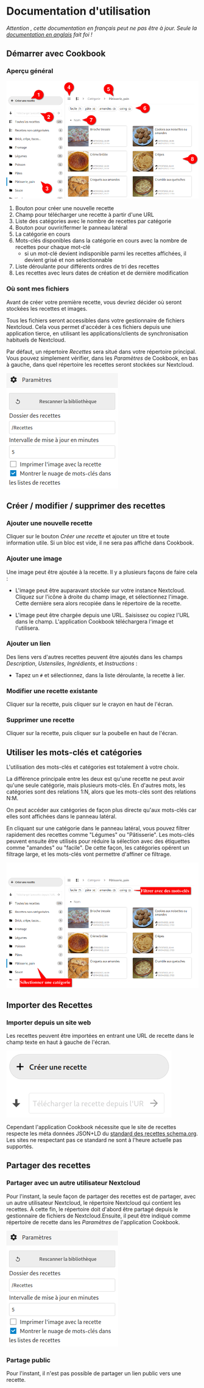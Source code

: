 # Documentation d'utilisation
*Attention , cette documentation en français peut ne pas être à jour. Seule la [documentation en anglais](index.md) fait foi !*

## Démarrer avec Cookbook

### Aperçu général

![Screenshot of the app](assets/screen_structure-fr.png)

1. Bouton pour créer une nouvelle recette
1. Champ pour télécharger une recette à partir d'une URL
1. Liste des catégories avec le nombre de recettes par catégorie
1. Bouton pour ouvrir/fermer le panneau latéral
1. La catégorie en cours
1. Mots-clés disponibles dans la catégorie en cours avec la nombre de recettes pour chaque mot-clé
    - si un mot-clé devient indisponible parmi les recettes affichées, il devient grisé et non selectionnable
1. Liste déroulante pour différents ordres de tri des recettes
1. Les recettes avec leurs dates de création et de dernière modification


### Où sont mes fichiers

Avant de créer votre première recette, vous devriez décider où seront stockées les recettes et images.

Tous les fichiers seront accessibles dans votre gestionnaire de fichiers Nextcloud.
Cela vous permet d'accéder à ces fichiers depuis une application tierce, en utilisant les applications/clients de synchronisation habituels de Nextcloud.

Par défaut, un répertoire *Recettes* sera situé dans votre répertoire principal.
Vous pouvez simplement vérifier, dans les *Paramètres* de Cookbook, en bas à gauche, dans quel répertoire les recettes seront stockées sur Nextcloud.

![Settings](assets/settings-fr.png)

## Créer / modifier / supprimer des recettes

### Ajouter une nouvelle recette

Cliquer sur le bouton *Créer une recette* et ajouter un titre et toute information utile. Si un bloc est vide, il ne sera pas affiché dans Cookbook.

### Ajouter une image

Une image peut être ajoutée à la recette. Il y a plusieurs façons de faire cela :

- L'image peut être auparavant stockée sur votre instance Nextcloud. Cliquez sur l'icône à droite du champ image, et sélectionnez l'image. Cette dernière sera alors recopiée dans le répertoire de la recette.

- L'image peut être chargée depuis une URL. Saisissez ou copiez l'URL dans le champ. L'application Cookbook téléchargera l'image et l'utilisera.

### Ajouter un lien

Des liens vers d'autres recettes peuvent être ajoutés dans les champs *Description*, *Ustensiles*, *Ingrédients*, et *Instructions* :

- Tapez un `#` et sélectionnez, dans la liste déroulante, la recette à lier.

### Modifier une recette existante

Cliquer sur la recette, puis cliquer sur le crayon en haut de l'écran.

### Supprimer une recette

Cliquer sur la recette, puis cliquer sur la poubelle en haut de l'écran.

## Utiliser les mots-clés et catégories

L'utilisation des mots-clés et catégories est totalement à votre choix.

La différence principale entre les deux est qu'une recette ne peut avoir qu'une seule catégorie, mais plusieurs mots-clés. En d'autres mots, les catégories sont des relations 1:N, alors que les mots-clés sont des relations N:M.

On peut accéder aux catégories de façon plus directe qu'aux mots-clés car elles sont affichées dans le panneau latéral.

En cliquant sur une catégorie dans le panneau latéral, vous pouvez filtrer rapidement des recettes comme "Légumes" ou "Pâtisserie". Les mots-clés peuvent ensuite être utilisés pour réduire la sélection avec des étiquettes comme "amandes" ou "facile". De cette façon, les catégories opérent un filtrage large, et les mots-clés vont permettre d'affiner ce filtrage.


![Exemple utilisant les catégories pour un filtrage large, et les mots-clés pour affiner ce filtrage](assets/keywords-and-categories-fr.png)

## Importer des Recettes

### Importer depuis un site web

Les recettes peuvent être importées en entrant une URL de recette dans le champ texte en haut à gauche de l'écran.

![Champ pour importer une recette](assets/create_import-fr.png)

Cependant l'application Cookbook nécessite que le site de recettes respecte les méta données JSON+LD du [standard des recettes schema.org](https://www.schema.org/Recipe). Les sites ne respectant pas ce standard ne sont à l'heure actuelle pas supportés.

## Partager des recettes

### Partager avec un autre utilisateur Nextcloud

Pour l'instant, la seule façon de partager des recettes est de partager, avec un autre utilisateur Nextcloud, le répertoire Nextcloud qui contient les recettes. À cette fin, le répertoire doit d'abord être partagé depuis le gestionnaire de fichiers de Nextcloud.Ensuite, il peut être indiqué comme répertoire de recette dans les *Paramètres* de l'application Cookbook.

![Settings](assets/settings-fr.png)

### Partage public

Pour l'instant, il n'est pas possible de partager un lien public vers une recette.
